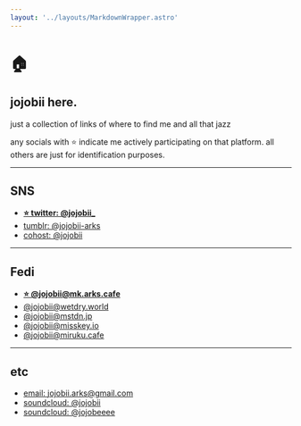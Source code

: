 ```yaml
---
layout: '../layouts/MarkdownWrapper.astro'
---
```


# 🏠

## jojobii here. 

just a collection of links of where to find me and all that jazz

any socials with ⭐️ indicate me actively participating on that platform. all others are just for identification purposes.

---

## SNS

- [**⭐️ twitter: @jojobii_**](https://twitter.com/jojobii_)
- [tumblr: @jojobii-arks](https://tumblr.com/jojobii-arks)
- [cohost: @jojobii](https://cohost.org/jojobii)

---

## Fedi

- [**⭐️ @jojobii@mk.arks.cafe**](https://mk.arks.cafe/@jojobii)
- [@jojobii@wetdry.world](https://wetdry.world/@jojobii)
- [@jojobii@mstdn.jp](https://mstdn.jp/@jojobii)
- [@jojobii@misskey.io](https://misskey.io/@jojobii)
- [@jojobii@miruku.cafe](https://misskey.io/@jojobii)

---

## etc

- [email: jojobii.arks@gmail.com](jojobii.arks@gmail.com)
- [soundcloud: @jojobii](https://soundcloud.com/jojobii)
- [soundcloud: @jojobeeee](https://soundcloud.com/jojobeeee)